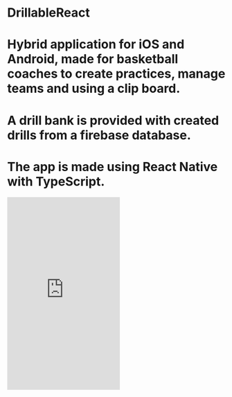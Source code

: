 # DrillableReact
# Hybrid application for iOS and Android, made for basketball coaches to create practices, manage teams and using a clip board.
# A drill bank is provided with created drills from a firebase database. 
# The app is made using React Native with TypeScript.

<div style="width:260px;max-width:100%;"><div style="height:0;padding-bottom:171.15%;position:relative;"><iframe width="260" height="445" style="position:absolute;top:0;left:0;width:100%;height:100%;" frameBorder="0" src="https://imgflip.com/embed/4x2urb"></iframe></div><p>

